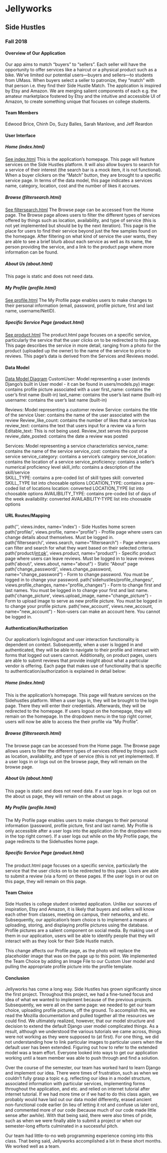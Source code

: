 # Jellyworks
## Side Hustles
### Fall 2018

#### Overview of Our Application
Our app aims to match “buyers” to “sellers”. Each seller will have the opportunity to offer services like a haircut or a physical product such as a bike. We’ve limited our potential users—buyers and sellers—to students from UMass. When buyers select a seller to patronize, they “match” with that person i.e. they find their Side Hustle Match. The application is inspired by Etsy and Amazon. We are merging salient components of each e.g. the amateur marketplace fostered by Etsy and the intuitive and accessible UI of Amazon, to create something unique that focuses on college students.

#### Team Members 
Edwood Brice, Chinh Do, Suzy Balles, Sarah Manlove, and Jeff Reardon

#### User Interface
##### Home (index.html)
[See index.html](https://docs.google.com/presentation/d/13AwvAlMSheO8p57olAXyON-s7m54rFnKWu-zINYwF4M/edit?usp=sharing)
This is the application’s homepage. This page will feature services on the Side Hustles platform. It will also allow buyers to search for a service of their interest (the search bar is a mock item, it is not functional).  When a buyer clickers on the “Match” button, they are brought to a specific service page. In terms of the data model, this page indicates a services name, category, location, cost and the number of likes it accrues.

##### Browse (filtersearch.html)
[See filtersearch.html](https://docs.google.com/presentation/d/1TqYybVUPP-yMWcBrDa7fzG5kuGkxGqaqMfStML4WWNU/edit?usp=sharing)
The Browse page can be accessed from the Home page. The Browse page allows users to filter the different types of services offered by things such as location, availability, and type of service (this is not yet implemented but should be by the next iteration). This page is the place for users to find their service beyond just the few samples found on the homepage. After filtering on what kind of service the user wants, they are able to see a brief blurb about each service as well as its name, the person providing the service, and a link to the product page where more information can be found.

##### About Us (about.html)
This page is static and does not need data.

##### My Profile (profile.html)
[See profile.html](https://docs.google.com/presentation/d/1-CbIoMj_4-Qt6bJk48lTv5J3hZQ_3HZbM1br_q5-OIQ/edit?usp=sharing)
The My Profile page enables users to make changes to their personal information (email, password, profile picture, first and last name, username/NetID). 

##### Specific Service Page (product.html)
[See product.html](https://docs.google.com/presentation/d/1tV1oYvCJs7TnhmAxvQDywLC2mlTY-kI3gs0V36WHGY8/edit?usp=sharing)
The product.html page focuses on a specific service, particularly the service that the user clicks on to be redirected to this page. This page describes the service in more detail, ranging from a photo for the product (uploaded up the owner) to the name of the service to price to reviews. This page’s data is derived from the Services and Reviews model. 

#### Data Model
[Data Model Diagram](https://docs.google.com/presentation/d/19vwKNK6Vyh6MzYC5Ext7m2ycqMJo5GNv0LoV1OwoGjg/edit?usp=sharing)
CustomUser: Model representing a user (extends Django’s built in User model - it can be found in users/models.py)
image: contains profile picture associated with a user
first_name: contains the user’s first name (built-in)
last_name: contains the user’s last name (built-in)
username: contains the user’s last name (built-in)

Reviews: Model representing a customer review
Service: contains the title of the service
User: contains the name of the user associated with the review
Review_like_count: contains the number of likes that a service has
review_text: contains the text that users input for a review via a form
Editable_text: This is not being used. Review_text serves this purpose
review_date_posted: contains the date a review was posted

Services: Model representing a service characteristics 
service_name: contains the name of the service
service_cost: contains the cost of a service
service_category: contains a service’s category 
service_location: contains the location of a service
service_proficiency: contains a seller’s numerical proficiency level
skill_info: contains a description of the skill/service   
SKILL_TYPE: contains a pre-coded list of skill types
skill: converted SKILL_TYPE list into choosable options
LOCATION_TYPE: contains a pre-coded list of locations
location: converted LOCATION_TYPE list into choosable options
AVAILIBILITY_TYPE: contains pre-coded list of days of the week
availability: converted AVAILABILITY-TYPE list into choosable options

#### URL Routes/Mapping
path('', views.index, name='index') - Side Hustles home screen 
path('profile/', views.profile, name="profile") - Profile page where users can change details about themselves. Must be logged in.  
path('filtersearch/', views.search, name="filtersearch") - Page where users can filter and search for what they want based on their selected criteria.
path('product/<int:pk>', views.product, name="product") - Specific product page where users can leave reviews. Must be logged in to leave reviews 
path('about/', views.about, name="about") - Static “About” page
path('change_password/', views.change_password, name="change_password") - Form to change password. You must be logged in to change your password.
path('sidehustles/profile_changes/', views.profile_changes, name="profile_changes") - Form to change first and last names. You must be logged in to change your first and last name.
path('change_picture', views.upload_image, name="change_picture") - Form to upload image to serve as new profile picture. You must be logged in to change your profile picture.
path('new_account', views.new_account, name="new_account") - Non-users can make an account here. You cannot be logged in.

#### Authentication/Authorization
Our application’s login/logout and user interaction functionality is dependent on context. Subsequently, when a user is logged in and authenticated, they will be able to navigate to their profile and interact with forms that logged out users cannot. Additionally, on product pages, users are able to submit reviews that provide insight about what a particular vendor is offering. 
Each page that makes use of functionality that is specific to authentication/authorization is explained in detail below: 

##### Home (index.html)
This is the application’s homepage. This page will feature services on the Sidehustles platform. When a user logs in, they will be brought to the login page. There they will enter their credentials. Afterwards, they will be redirected to the homepage. If users logout on the homepage, they will remain on the homepage.  In the dropdown menu in the top right corner, users will now be able to access the their profile via “My Profile”. 

##### Browse (filtersearch.html)
The browse page can be accessed from the Home page. The Browse page allows users to filter the different types of services offered by things such as location, availability, and type of service (this is not yet implemented). If a user logs in or logs out on the browse page, they will remain on the browse page. 

##### About Us (about.html)
This page is static and does not need data. If a user logs in or logs out on the about us page, they will remain on the about us page. 

##### My Profile (profile.html)
The My Profile page enables users to make changes to their personal information (password, profile picture, first and last name). My Profile is only accessible after a user logs into the application (in the dropdown menu in the top right corner). If a user logs out while on the My Profile page, the page redirects to the Sidehustles home page. 

##### Specific Service Page (product.html)
The product.html page focuses on a specific service, particularly the service that the user clicks on to be redirected to this page. Users are able to submit a review (via a form) on these pages. If the user logs in or out on this page, they will remain on this page. 

#### Team Choice
Side Hustles is college student oriented application. Unlike our sources of inspiration, Etsy and Amazon, it is likely that buyers and sellers will know each other from classes, meeting on campus, their networks, and etc. Subsequently, our application’s team choice is to implement a means of uploading, storing, and displaying profile pictures using the database. Profile pictures are a salient component on social media. By making use of them in our application, users will be able to identify people that they will interact with as they look for their Side Hustle match. 

This change affects our Profile page, as the photo will replace the placeholder image that was on the page up to this point. We implemented the Team Choice by adding an Image File to our Custom User model and pulling the appropriate profile picture into the profile template.

#### Conclusion
Jellyworks has come a long way. Side Hustles has grown significantly since the first project.  Throughout this project, we had a fine-tuned focus and idea of what we wanted to implement because of the previous projects. Subsequently, we were all on the same page: we needed to get our team choice, uploading profile pictures, off the ground. To accomplish this, we read the Mozilla documentation and pulled together all the resources we could find. We ultimately realized, however, that our model structure and decision to extend the default Django user model complicated things. As a result, although we understood the various tutorials we came across, things were not working as they were supposed to (at first). For one thing, we did not understanding how to link particular images to particular users when the default user has been extended. Figuring out how to refer to the extended model was a team effort. Everyone looked into ways to get our application working until a team member was able to push through and find a solution.  

Over the course of the semester, our team has worked hard to learn Django and implement our idea. There were times of frustration, such as when we couldn’t fully grasp a topic e.g. reflecting our idea in a model structure, associated information with particular services, implementing forms throughout the application, and etc.  and relied on internet tutorial after internet tutorial. If we had more time or if we had to do this class again, we probably would have laid out our data model differently, erased ancient non-functional code earlier (in lieu of letting it rot and confuse us later on), and commented more of our code (because much of our code made little sense after awhile). With that being said, there were also times of pride, such as when we were finally able to submit a project or when our semester-long efforts culminated in a successful pitch.

Our team had little-to-no web programming experience coming into this class. That being said, Jellyworks accomplished a lot in these short months. We worked well as a team.  
